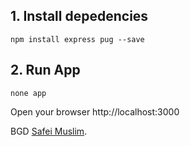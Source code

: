## 1. Install depedencies
```
npm install express pug --save
```

## 2. Run App
```
none app
```

Open your browser http://localhost:3000


BGD
[Safei Muslim](https://github.com/safeimuslim).